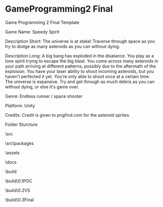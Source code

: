 # GameProgramming2 Final
 Game Programming 2 Final Template

Game Name: Speedy Spirit

Description Short: The universe is at stake! Traverse through space as you try to dodge as many asteroids as you can without dying.

Description Long: A big bang has exploded in the disatance. You play as a lone spirit trying to escape the big blast. You come across many asteroids in your path arriving at different patterns, possibly due to the aftermath of the explosion. You have your laser ability to shoot incoming asteroids, but you haven't perfected it yet. You're only able to shoot once at a certain time. The universe is expansive. Try and get through as much debris as you can without dying, or else it's game over.

Genre: Endless runner / space shooter

Platform: Unity

Credits: Credit is given to pngfind.com for the asteroid sprites.

Folder Sturcture

\src

\src\packages

\assets

\docs

\build

\build\0.1POC

\build\0.2VS

\build\0.3Final
